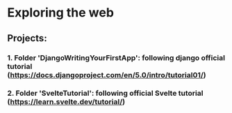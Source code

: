 # Exploring the web

## Projects:
### 1. Folder 'DjangoWritingYourFirstApp': following django official tutorial (https://docs.djangoproject.com/en/5.0/intro/tutorial01/)

### 2. Folder 'SvelteTutorial': following official Svelte tutorial (https://learn.svelte.dev/tutorial/)